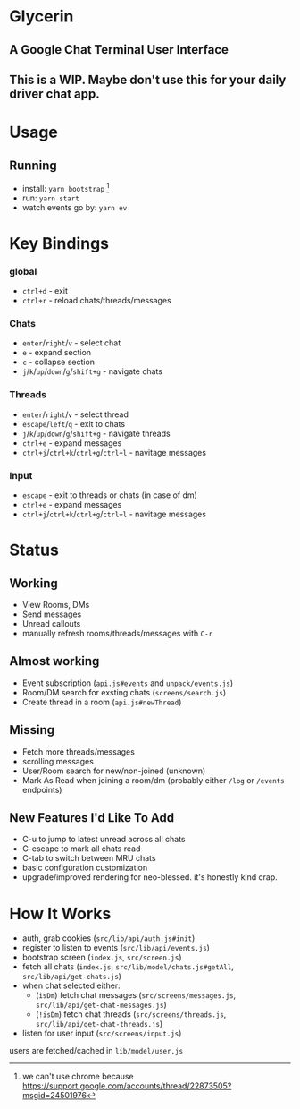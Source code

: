 # Glycerin

## A Google Chat Terminal User Interface

## This is a WIP. Maybe don't use this for your daily driver chat app.

# Usage

## Running

- install: `yarn bootstrap` [^1]
- run: `yarn start`
- watch events go by: `yarn ev`

# Key Bindings

### global

- `ctrl+d` - exit
- `ctrl+r` - reload chats/threads/messages

### Chats

- `enter`/`right`/`v` - select chat
- `e` - expand section
- `c` - collapse section
- `j`/`k`/`up`/`down`/`g`/`shift+g` - navigate chats

### Threads

- `enter`/`right`/`v` - select thread
- `escape`/`left`/`q` - exit to chats
- `j`/`k`/`up`/`down`/`g`/`shift+g` - navigate threads
- `ctrl+e` - expand messages
- `ctrl+j`/`ctrl+k`/`ctrl+g`/`ctrl+l` - navitage messages

### Input

- `escape` - exit to threads or chats (in case of dm)
- `ctrl+e` - expand messages
- `ctrl+j`/`ctrl+k`/`ctrl+g`/`ctrl+l` - navitage messages

# Status

## Working

- View Rooms, DMs
- Send messages
- Unread callouts
- manually refresh rooms/threads/messages with `C-r`

## Almost working

- Event subscription (`api.js#events` and `unpack/events.js`)
- Room/DM search for exsting chats (`screens/search.js`)
- Create thread in a room (`api.js#newThread`)

## Missing

- Fetch more threads/messages
- scrolling messages
- User/Room search for new/non-joined (unknown)
- Mark As Read when joining a room/dm (probably either `/log` or `/events` endpoints)

## New Features I'd Like To Add

- C-u to jump to latest unread across all chats
- C-escape to mark all chats read
- C-tab to switch between MRU chats
- basic configuration customization
- upgrade/improved rendering for neo-blessed. it's honestly kind crap.

# How It Works

- auth, grab cookies (`src/lib/api/auth.js#init`)
- register to listen to events (`src/lib/api/events.js`)
- bootstrap screen (`index.js`, `src/screen.js`)
- fetch all chats (`index.js`, `src/lib/model/chats.js#getAll`, `src/lib/api/get-chats.js`)
- when chat selected either:
  - (`isDm`) fetch chat messages (`src/screens/messages.js`, `src/lib/api/get-chat-messages.js`)
  - (`!isDm`) fetch chat threads (`src/screens/threads.js`, `src/lib/api/get-chat-threads.js`)
- listen for user input (`src/screens/input.js`)

users are fetched/cached in `lib/model/user.js`

[^1]: we can't use chrome because https://support.google.com/accounts/thread/22873505?msgid=24501976
